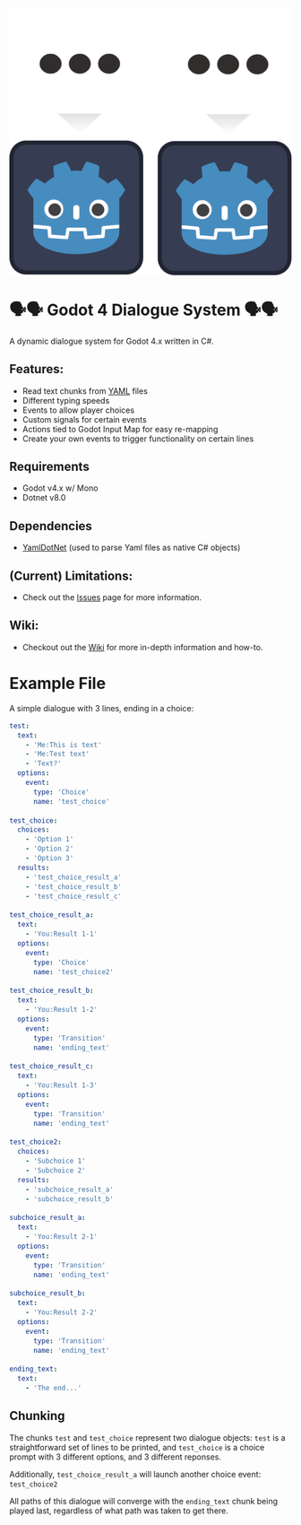 <p align='center'>
  <img src='https://github.com/YourPalSocks/Godot4Dialogue/blob/master/godot4dialoguelogo.svg'>
</p>

# 🗣️🗣️ Godot 4 Dialogue System 🗣️🗣️  
A dynamic dialogue system for Godot 4.x written in C#.
## Features:
- Read text chunks from [YAML](https://yaml.org/) files
- Different typing speeds
- Events to allow player choices
- Custom signals for certain events
- Actions tied to Godot Input Map for easy re-mapping
- Create your own events to trigger functionality on certain lines

## Requirements
- Godot v4.x w/ Mono
- Dotnet v8.0

## Dependencies
- [YamlDotNet](https://github.com/aaubry/YamlDotNet) (used to parse Yaml files as native C# objects)
  
## (Current) Limitations:
- Check out the [Issues](https://github.com/YourPalSocks/Godot4Dialogue/issues) page for more information.

## Wiki:
- Checkout out the [Wiki](https://github.com/YourPalSocks/Godot4Dialogue/wiki) for more in-depth information and how-to.

# Example File
A simple dialogue with 3 lines, ending in a choice:
```yaml
test:
  text: 
    - 'Me:This is text'
    - 'Me:Test text'
    - 'Text?'
  options:
    event:
      type: 'Choice'
      name: 'test_choice'

test_choice:
  choices:
    - 'Option 1'
    - 'Option 2'
    - 'Option 3'
  results:
    - 'test_choice_result_a'
    - 'test_choice_result_b'
    - 'test_choice_result_c'

test_choice_result_a:
  text:
    - 'You:Result 1-1'
  options:
    event:
      type: 'Choice'
      name: 'test_choice2'

test_choice_result_b:
  text:
    - 'You:Result 1-2'
  options:
    event:
      type: 'Transition'
      name: 'ending_text'

test_choice_result_c:
  text:
    - 'You:Result 1-3'
  options:
    event:
      type: 'Transition'
      name: 'ending_text'

test_choice2:
  choices:
    - 'Subchoice 1'
    - 'Subchoice 2'
  results:
    - 'subchoice_result_a'
    - 'subchoice_result_b'

subchoice_result_a:
  text:
    - 'You:Result 2-1'
  options:
    event:
      type: 'Transition'
      name: 'ending_text'

subchoice_result_b:
  text:
    - 'You:Result 2-2'
  options:
    event:
      type: 'Transition'
      name: 'ending_text'

ending_text:
  text:
    - 'The end...'
```
## Chunking
The chunks `test` and `test_choice` represent two dialogue objects: `test` is a straightforward set of lines to be printed, and `test_choice` is a choice prompt with 3 different options, and 3 different reponses.

Additionally, `test_choice_result_a` will launch another choice event: `test_choice2`

All paths of this dialogue will converge with the `ending_text` chunk being played last, regardless of what path was taken to get there.

